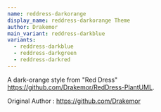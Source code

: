 ```yaml
---
name: reddress-darkorange
display_name: reddress-darkorange Theme
author: Drakemor
main_variant: reddress-darkblue
variants:
  - reddress-darkblue
  - reddress-darkgreen
  - reddress-darkred
---
```

A dark-orange style from "Red Dress" https://github.com/Drakemor/RedDress-PlantUML.

Original Author
: https://github.com/Drakemor
